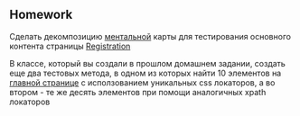 ## Homework

Сделать декомпозицию [ментальной](https://drive.google.com/file/d/1Vm2BEdR5tkolT86mXF4R8Wt7Vhznylrt/view?usp=drive_link) карты для тестирования основного контента страницы [Registration](https://docs.google.com/document/d/1OAcFe3R8ZDk8hXYS1HNF-07-rBqGmaUE/edit?usp=sharing&ouid=116447005932578256378&rtpof=true&sd=true)

В классе, который вы создали в прошлом домашнем задании, создать еще два тестовых метода, в одном из которых найти 10 элементов на [главной странице](https://demowebshop.tricentis.com/) с исползованием уникальных css локаторов, а во втором - те же десять элементов при помощи аналогичных xpath локаторов